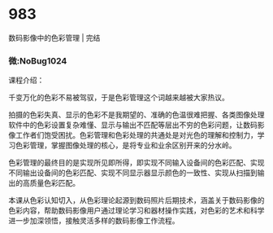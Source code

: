 # 983
数码影像中的色彩管理 | 完结
### 微:NoBug1024 


课程介绍：

千变万化的色彩不易被驾驭，于是色彩管理这个词越来越被大家热议。

拍摄的色彩失真、显示的色彩不是我期望的、准确的色温很难把握、各类图像处理软件中的色彩设置复杂难懂、显示与输出不匹配等层出不穷的色彩问题，让数码影像工作者们饱受困扰。色彩管理和色彩处理的共通处是对光色的理解和控制力，学习色彩管理，掌握图像处理的核心，是将专业和业余区别开来的分水岭。

色彩管理的最终目的是实现所见即所得，即实现不同输入设备间的色彩匹配、实现不同输出设备间的色彩匹配、实现不同显示器显示颜色的一致性、实现从扫描到输出的高质量色彩匹配。

本课从色彩认知切入，从色彩理论起源到数码照片后期技术，涵盖关于数码影像的色彩内容，帮助数码影像用户通过理论学习和器材操作实践，对色彩的艺术和科学进一步加深领悟，接触灵活多样的数码影像工作流程。
